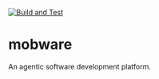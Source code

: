 [![Build and Test](https://github.com/Fritzoid/mobware/actions/workflows/build.yml/badge.svg?branch=main)](https://github.com/Fritzoid/mobware/actions/workflows/build.yml)

# mobware
An agentic software development platform.
